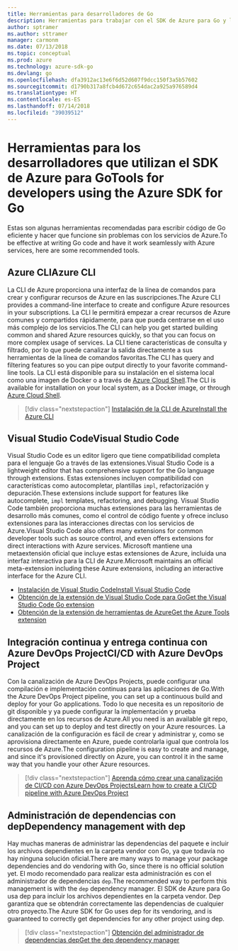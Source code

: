 ```yaml
---
title: Herramientas para desarrolladores de Go
description: Herramientas para trabajar con el SDK de Azure para Go y los servicios de Azure
author: sptramer
ms.author: sttramer
manager: carmonm
ms.date: 07/13/2018
ms.topic: conceptual
ms.prod: azure
ms.technology: azure-sdk-go
ms.devlang: go
ms.openlocfilehash: dfa3912ac13e6f6d52d607f9dcc150f3a5b57602
ms.sourcegitcommit: d1790b317a8fcb4d672c654dac2a925a976589d4
ms.translationtype: HT
ms.contentlocale: es-ES
ms.lasthandoff: 07/14/2018
ms.locfileid: "39039512"
---
```

# <a name="tools-for-developers-using-the-azure-sdk-for-go"></a><span data-ttu-id="21939-103">Herramientas para los desarrolladores que utilizan el SDK de Azure para Go</span><span class="sxs-lookup"><span data-stu-id="21939-103">Tools for developers using the Azure SDK for Go</span></span>

<span data-ttu-id="21939-104">Estas son algunas herramientas recomendadas para escribir código de Go eficiente y hacer que funcione sin problemas con los servicios de Azure.</span><span class="sxs-lookup"><span data-stu-id="21939-104">To be effective at writing Go code and have it work seamlessly with Azure services, here are some recommended tools.</span></span>

## <a name="azure-cli"></a><span data-ttu-id="21939-105">Azure CLI</span><span class="sxs-lookup"><span data-stu-id="21939-105">Azure CLI</span></span>

<span data-ttu-id="21939-106">La CLI de Azure proporciona una interfaz de la línea de comandos para crear y configurar recursos de Azure en las suscripciones.</span><span class="sxs-lookup"><span data-stu-id="21939-106">The Azure CLI provides a command-line interface to create and configure Azure resources in your subscriptions.</span></span> <span data-ttu-id="21939-107">La CLI le permitirá empezar a crear recursos de Azure comunes y compartidos rápidamente, para que pueda centrarse en el uso más complejo de los servicios.</span><span class="sxs-lookup"><span data-stu-id="21939-107">The CLI can help you get started building common and shared Azure resources quickly, so that you can focus on more complex usage of services.</span></span> <span data-ttu-id="21939-108">La CLI tiene características de consulta y filtrado, por lo que puede canalizar la salida directamente a sus herramientas de la línea de comandos favoritas.</span><span class="sxs-lookup"><span data-stu-id="21939-108">The CLI has query and filtering features so you can pipe output directly to your favorite command-line tools.</span></span> <span data-ttu-id="21939-109">La CLI está disponible para su instalación en el sistema local como una imagen de Docker o a través de [Azure Cloud Shell](https://docs.microsoft.com/azure/cloud-shell/overview).</span><span class="sxs-lookup"><span data-stu-id="21939-109">The CLI is available for installation on your local system, as a Docker image, or through [Azure Cloud Shell](https://docs.microsoft.com/azure/cloud-shell/overview).</span></span>

> [!div class="nextstepaction"]
> [<span data-ttu-id="21939-110">Instalación de la CLI de Azure</span><span class="sxs-lookup"><span data-stu-id="21939-110">Install the Azure CLI</span></span>](/cli/azure/install-azure-cli)

## <a name="visual-studio-code"></a><span data-ttu-id="21939-111">Visual Studio Code</span><span class="sxs-lookup"><span data-stu-id="21939-111">Visual Studio Code</span></span>

<span data-ttu-id="21939-112">Visual Studio Code es un editor ligero que tiene compatibilidad completa para el lenguaje Go a través de las extensiones.</span><span class="sxs-lookup"><span data-stu-id="21939-112">Visual Studio Code is a lightweight editor that has comprehensive support for the Go language through extensions.</span></span> <span data-ttu-id="21939-113">Estas extensiones incluyen compatibilidad con características como autocompletar, plantillas `impl`, refactorización y depuración.</span><span class="sxs-lookup"><span data-stu-id="21939-113">These extensions include support for features like autocomplete, `impl` templates, refactoring, and debugging.</span></span> <span data-ttu-id="21939-114">Visual Studio Code también proporciona muchas extensiones para las herramientas de desarrollo más comunes, como el control de código fuente y ofrece incluso extensiones para las interacciones directas con los servicios de Azure.</span><span class="sxs-lookup"><span data-stu-id="21939-114">Visual Studio Code also offers many extensions for common developer tools such as source control, and even offers extensions for direct interactions with Azure services.</span></span> <span data-ttu-id="21939-115">Microsoft mantiene una metaextensión oficial que incluye estas extensiones de Azure, incluida una interfaz interactiva para la CLI de Azure.</span><span class="sxs-lookup"><span data-stu-id="21939-115">Microsoft maintains an official meta-extension including these Azure extensions, including an interactive interface for the Azure CLI.</span></span>

* [<span data-ttu-id="21939-116">Instalación de Visual Studio Code</span><span class="sxs-lookup"><span data-stu-id="21939-116">Install Visual Studio Code</span></span>](https://code.visualstudio.com/Download)
* [<span data-ttu-id="21939-117">Obtención de la extensión de Visual Studio Code para Go</span><span class="sxs-lookup"><span data-stu-id="21939-117">Get the Visual Studio Code Go extension</span></span>](https://code.visualstudio.com/docs/languages/go)
* [<span data-ttu-id="21939-118">Obtención de la extensión de herramientas de Azure</span><span class="sxs-lookup"><span data-stu-id="21939-118">Get the Azure Tools extension</span></span>](https://marketplace.visualstudio.com/items?itemName=ms-vscode.vscode-azureextensionpack)

## <a name="cicd-with-azure-devops-project"></a><span data-ttu-id="21939-119">Integración continua y entrega continua con Azure DevOps Project</span><span class="sxs-lookup"><span data-stu-id="21939-119">CI/CD with Azure DevOps Project</span></span>

<span data-ttu-id="21939-120">Con la canalización de Azure DevOps Projects, puede configurar una compilación e implementación continuas para las aplicaciones de Go.</span><span class="sxs-lookup"><span data-stu-id="21939-120">With the Azure DevOps Project pipeline, you can set up a continuous build and deploy for your Go applications.</span></span> <span data-ttu-id="21939-121">Todo lo que necesita es un repositorio de git disponible y ya puede configurar la implementación y prueba directamente en los recursos de Azure.</span><span class="sxs-lookup"><span data-stu-id="21939-121">All you need is an available git repo, and you can set up to deploy and test directly on your Azure resources.</span></span> <span data-ttu-id="21939-122">La canalización de la configuración es fácil de crear y administrar y, como se aprovisiona directamente en Azure, puede controlarla igual que controla los recursos de Azure.</span><span class="sxs-lookup"><span data-stu-id="21939-122">The configuration pipeline is easy to create and manage, and since it's provisioned directly on Azure, you can control it in the same way that you handle your other Azure resources.</span></span>

> [!div class="nextstepaction"]
> [<span data-ttu-id="21939-123">Aprenda cómo crear una canalización de CI/CD con Azure DevOps Projects</span><span class="sxs-lookup"><span data-stu-id="21939-123">Learn how to create a CI/CD pipeline with Azure DevOps Project</span></span>](/devops-project/azure-devops-project-go)

## <a name="dependency-management-with-dep"></a><span data-ttu-id="21939-124">Administración de dependencias con dep</span><span class="sxs-lookup"><span data-stu-id="21939-124">Dependency management with dep</span></span>

<span data-ttu-id="21939-125">Hay muchas maneras de administrar las dependencias del paquete e incluir los archivos dependientes en la carpeta vendor con Go, ya que todavía no hay ninguna solución oficial.</span><span class="sxs-lookup"><span data-stu-id="21939-125">There are many ways to manage your package dependencies and do vendoring with Go, since there is no official solution yet.</span></span> <span data-ttu-id="21939-126">El modo recomendado para realizar esta administración es con el administrador de dependencias `dep`.</span><span class="sxs-lookup"><span data-stu-id="21939-126">The recommended way to perform this management is with the `dep` dependency manager.</span></span> <span data-ttu-id="21939-127">El SDK de Azure para Go usa dep para incluir los archivos dependientes en la carpeta vendor. Dep garantiza que se obtendrán correctamente las dependencias de cualquier otro proyecto.</span><span class="sxs-lookup"><span data-stu-id="21939-127">The Azure SDK for Go uses dep for its vendoring, and is guaranteed to correctly get dependencies for any other project using dep.</span></span>

> [!div class="nextstepaction"]
> [<span data-ttu-id="21939-128">Obtención del administrador de dependencias dep</span><span class="sxs-lookup"><span data-stu-id="21939-128">Get the dep dependency manager</span></span>](https://github.com/golang/dep)
